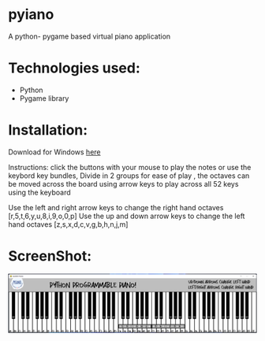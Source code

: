 # pyiano
A python- pygame based virtual piano application

# Technologies used:
* Python 
* Pygame library


# Installation:

Download for Windows [here](https://github.com/awes0m/pyiano/raw/main/Pyiano__%20The_Python_Piano_Windows_x86x64.zip)


Instructions:
click the buttons with your mouse to play the notes
or use the keybord key bundles, Divide in 2 groups for ease of play , the octaves can be moved across the board using arrow keys to play across all 52 keys using the keyboard

Use the left and right arrow keys to change the right hand octaves [r,5,t,6,y,u,8,i,9,o,0,p]
Use the up and down arrow keys to change the left hand octaves [z,s,x,d,c,v,g,b,h,n,j,m]


# ScreenShot:

![piyano_screenshot](pyiano_screenshot.png)
